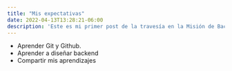 ```yaml
---
title: "Mis expectativas"
date: 2022-04-13T13:28:21-06:00
description: 'Este es mi primer post de la travesía en la Misión de Backend con Node JS de Launch X.'
---
```


- Aprender Git y Github.
- Aprender a diseñar backend
- Compartir mis aprendizajes
